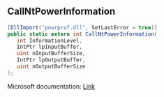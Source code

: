 ## CallNtPowerInformation

```csharp
[DllImport("powrprof.dll", SetLastError = true)]
public static extern int CallNtPowerInformation(
   int InformationLevel,
   IntPtr lpInputBuffer,
   uint nInputBufferSize,
   IntPtr lpOutputBuffer,
   uint nOutputBufferSize
);
```

Microsoft documentation: [Link](https://learn.microsoft.com/en-us/windows/win32/api/powerbase/nf-powerbase-callntpowerinformation)
